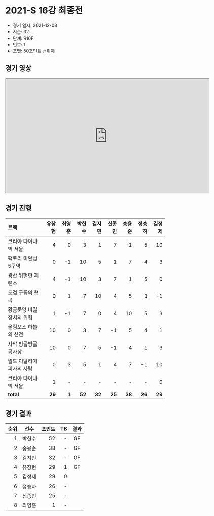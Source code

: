 # 2021-S 16강 최종전

- 경기 일시: 2021-12-08
- 시즌: 32
- 단계: R16F
- 번호: 1
- 포맷: 50포인트 선취제





## 경기 영상
<iframe width="640" height="360"
src="https://www.youtube.com/embed/8KDPkB5JxvQ">
</iframe>

## 경기 진행

| 트랙 | 유창현 | 최영훈 | 박현수 | 김지민 | 신종민 | 송용준 | 정승하 | 김정제 |
|:---|---:|---:|---:|---:|---:|---:|---:|---:|
| 코리아 다이나믹 서울 | 4 | 0 | 3 | 1 | 7 | -1 | 5 | 10 |
| 팩토리 미완성 5구역 | 0 | -1 | 10 | 5 | 1 | 7 | 4 | 3 |
| 광산 위험한 제련소 | 4 | -1 | 10 | 3 | 7 | 1 | 5 | 0 |
| 도검 구름의 협곡 | 0 | 1 | 7 | 10 | 4 | 5 | 3 | -1 |
| 황금문명 비밀장치의 위협 | 1 | -1 | 7 | 0 | 4 | 10 | 5 | 3 |
| 올림포스 하늘의 신전 | 10 | 0 | 3 | 7 | -1 | 5 | 4 | 1 |
| 사막 빙글빙글 공사장 | 10 | 0 | 7 | 5 | -1 | 4 | 1 | 3 |
| 월드 이탈리아 피사의 사탑 | 0 | 3 | 5 | 1 | 4 | 7 | -1 | 10 |
| 코리아 다이나믹 서울 | 1 | - | - | - | - | - | - | 0 |
| __total__ | __29__ | __1__ | __52__ | __32__ | __25__ | __38__ | __26__ | __29__ |




## 경기 결과

| 순위 | 선수 | 포인트 | TB | 결과 |
|---:|:---:|---:|---:|:---:|
| 1 | 박현수 | 52 | - | GF |
| 2 | 송용준 | 38 | - | GF |
| 3 | 김지민 | 32 | - | GF |
| 4 | 유창현 | 29 | 1 | GF |
| 5 | 김정제 | 29 | 0 |  |
| 6 | 정승하 | 26 | - |  |
| 7 | 신종민 | 25 | - |  |
| 8 | 최영훈 | 1 | - |  |

